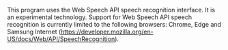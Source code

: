 This program uses the Web Speech API speech recognition interface. It is an experimental technology. Support for Web Speech API speech recognition is currently limited to the following browsers: Chrome, Edge and Samsung Internet (https://developer.mozilla.org/en-US/docs/Web/API/SpeechRecognition).